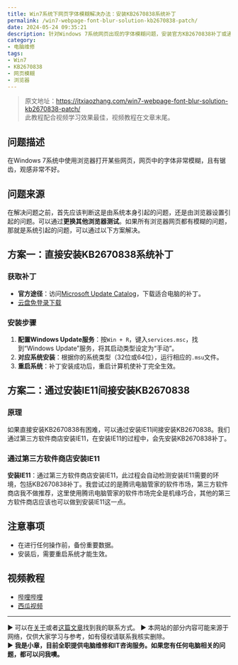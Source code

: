 ```yaml
---
title: Win7系统下网页字体模糊解决办法：安装KB2670838系统补丁
permalink: /win7-webpage-font-blur-solution-kb2670838-patch/
date: 2024-05-24 09:35:21
description: 针对Windows 7系统网页出现的字体模糊问题，安装官方KB2670838补丁或通过升级至IE11是两大有效解决方案，本文将介绍详细流程。
category:
- 电脑维修
tags:
- Win7
- KB2670838
- 网页模糊
- 浏览器
---
```


> 原文地址：<https://itxiaozhang.com/win7-webpage-font-blur-solution-kb2670838-patch/>  
> 此教程配合视频学习效果最佳，视频教程在文章末尾。  

## 问题描述

在Windows 7系统中使用浏览器打开某些网页，网页中的字体非常模糊，且有锯齿，观感非常不好。

## 问题来源

在解决问题之前，首先应该判断这是由系统本身引起的问题，还是由浏览器设置引起的问题。可以通过**更换其他浏览器测试**。如果所有浏览器网页都有模糊的问题，那就是系统引起的问题，可以通过以下方案解决。

## 方案一：直接安装KB2670838系统补丁

### 获取补丁

- **官方途径**：访问[Microsoft Update Catalog](https://www.catalog.update.microsoft.com/Search.aspx?q=KB2670838)，下载适合电脑的补丁。
- [云盘免登录下载](https://www.123pan.com/s/dptuVv-sBQW3.html)

### 安装步骤

1. **配置Windows Update服务**：按`Win + R`，键入`services.msc`，找到“Windows Update”服务，将其启动类型设定为“手动”。
2. **对应系统安装**：根据你的系统类型（32位或64位），运行相应的`.msu`文件。
3. **重启系统**：补丁安装成功后，重启计算机使补丁完全生效。

## 方案二：通过安装IE11间接安装KB2670838

### 原理

如果直接安装KB2670838有困难，可以通过安装IE11间接安装KB2670838。我们通过第三方软件商店安装IE11，在安装IE11的过程中，会先安装KB2670838补丁。

### 通过第三方软件商店安装IE11

**安装IE11**：通过第三方软件商店安装IE11，此过程会自动检测安装IE11需要的环境，包括KB2670838补丁。我尝试过的是腾讯电脑管家的软件市场，第三方软件商店我不做推荐，这里使用腾讯电脑管家的软件市场完全是机缘巧合，其他的第三方软件商店应该也可以做到安装IE11这一点。

## 注意事项

- 在进行任何操作前，备份重要数据。
- 安装后，需要重启系统才能生效。

## 视频教程

- [哔哩哔哩](https://www.bilibili.com/video/BV1Mb421q7Hd)
- [西瓜视频](https://www.ixigua.com/7372426590950523427)

---
▶ 可以在[关于](https://itxiaozhang.com/about/)或者[这篇文章](https://itxiaozhang.com/about-computer-repair-services-with-me/)找到我的联系方式。
▶ 本网站的部分内容可能来源于网络，仅供大家学习与参考，如有侵权请联系我核实删除。  
▶ **我是小章，目前全职提供电脑维修和IT咨询服务。如果您有任何电脑相关的问题，都可以问我噢。**  
